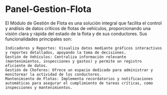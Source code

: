 # Panel-Gestion-Flota

El Módulo de Gestión de Flota es una solución integral que facilita el control y análisis de datos críticos de flotas de vehículos, proporcionando una visión clara y rápida del estado de la flota y de sus conductores. Sus funcionalidades principales son:

    Indicadores y Reportes: Visualiza datos mediante gráficos interactivos y reportes detallados, apoyando la toma de decisiones.
    Gestión de Vehículos: Centraliza información relevante (mantenimientos, inspecciones y gastos) y permite un registro eficiente de datos.
    Gestión de Choferes: Ofrece un espacio dedicado para administrar y monitorear la actividad de los conductores.
    Mantenimiento de Flotas: Implementa recordatorios y notificaciones automáticas para asegurar el cumplimiento de tareas críticas, como inspecciones y mantenimientos.
